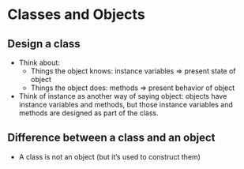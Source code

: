 # Classes and Objects

## Design a class

- Think about:
  - Things the object knows: instance variables => present state of object
  - Things the object does: methods => present behavior of object
- Think of instance as another way of saying object: objects have instance variables and methods, but those instance variables and methods are designed as part of the class.

## Difference between a class and an object

- A class is not an object (but it’s used to construct them)
